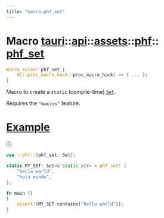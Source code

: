 ```yaml
---
title: "macro.phf_set"
---
```


# Macro [tauri](/docs/api/rust/tauri/../../../index.html)::​[api](/docs/api/rust/tauri/../../index.html)::​[assets](/docs/api/rust/tauri/../index.html)::​[phf](/docs/api/rust/tauri/index.html)::​[phf_set](/docs/api/rust/tauri/)

```rs
macro_rules! phf_set {
    #[::proc_macro_hack::proc_macro_hack] => { ... };
}
```

Macro to create a `static` (compile-time) [`Set`](/docs/api/rust/tauri/../../../../tauri/api/assets/phf/struct.Set.html "Set").

Requires the `"macros"` feature.

# [Example](/docs/api/rust/tauri/about:blank#example)

ⓘ

```rs
use ::phf::{phf_set, Set};

static MY_SET: Set<&'static str> = phf_set! {
    "hello world",
    "hola mundo",
};

fn main ()
{
    assert!(MY_SET.contains("hello world"));
}
```
